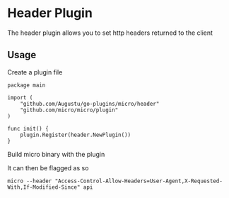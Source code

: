 # Header Plugin

The header plugin allows you to set http headers returned to the client

## Usage

Create a plugin file

```
package main

import (
	"github.com/Augustu/go-plugins/micro/header"
	"github.com/micro/micro/plugin"
)

func init() {
	plugin.Register(header.NewPlugin())
}
```

Build micro binary with the plugin

It can then be flagged as so

```
micro --header "Access-Control-Allow-Headers=User-Agent,X-Requested-With,If-Modified-Since" api
```
